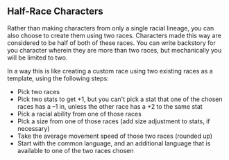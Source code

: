 ## Half-Race Characters

Rather than making characters from only a single racial lineage, you can also choose to create them using two races. Characters made this way are considered to be half of both of these races. You can write backstory for you character wherein they are more than two races, but mechanically you will be limited to two.

In a way this is like creating a custom race using two existing races as a template, using the following steps:

* Pick two races
* Pick two stats to get +1, but you can't pick a stat that one of the chosen races has a –1 in, unless the other race has a +2 to the same stat
* Pick a racial ability from one of those races
* Pick a size from one of those races (add size adjustment to stats, if necessary)
* Take the average movement speed of those two races (rounded up)
* Start with the common language, and an additional language that is available to one of the two races chosen